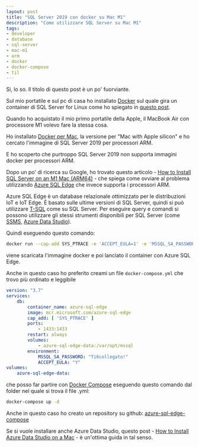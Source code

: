 ```yaml
---
layout: post
title: "SQL Server 2019 con docker su Mac M1"
description: "Come utilizzare SQL Server su Mac M1"
tags:
- developer
- database
- sql-server
- mac-m1
- arm
- docker
- docker-compose
- til
---
```


Si, lo so. Il titolo di questo post è un po' fuorviante.

Sul mio portatile e sul pc di casa ho installato [Docker](https://www.docker.com/products/docker-desktop) sul quale gira un container di SQL Server for Linux come ho spiegato in [questo post](https://kingsor.github.io/2022/01/09/sql-server-2019-docker-compose/).

Quando ho acquistato il mio primo portatile della Apple, il MacBook Air con processore M1 volevo fare la stessa cosa.

Ho installato [Docker per Mac](https://docs.docker.com/desktop/install/mac-install/), la versione per "Mac with Apple silicon" e ho cercato l'immagine di SQL Server 2019 per processori ARM.

E ho scoperto che purtroppo SQL Server 2019 non supporta immagini docker per processori ARM.

Dopo un po' di ricerca su Google, ho trovato questo articolo - [How to Install SQL Server on an M1 Mac (ARM64)](https://database.guide/how-to-install-sql-server-on-an-m1-mac-arm64/) - che spiega come ovviare al problema utilizzando [Azure SQL Edge](https://azure.microsoft.com/en-us/products/azure-sql/edge/) che invece supporta i processori ARM.

Azure SQL Edge è un database relazionale ottimizzato per le distribuzioni IoT e IoT Edge. È basato sulle ultime versioni di SQL Server, quindi si può utilizzare [T-SQL](https://learn.microsoft.com/en-us/sql/t-sql/language-reference?view=sql-server-ver15) come su SQL Server.
Per eseguire query e comandi si possono utilizzare gli stessi strumenti disponibili per SQL Server (come [SSMS](https://learn.microsoft.com/en-us/sql/ssms/download-sql-server-management-studio-ssms?view=sql-server-ver15), [Azure Data Studio](https://learn.microsoft.com/en-us/sql/azure-data-studio/download-azure-data-studio?view=sql-server-ver15)).

Quindi eseguendo questo comando:

```bash
docker run --cap-add SYS_PTRACE -e 'ACCEPT_EULA=1' -e 'MSSQL_SA_PASSWORD=bigStrongPwd' -p 1433:1433 --name sqledge -d mcr.microsoft.com/azure-sql-edge
```

viene scaricata l'immagine docker e poi lanciato il container con Azure SQL Edge.

Anche in questo caso ho preferito creami un file `docker-compose.yml` che trovo più ordinato e leggibile

```yml
version: "3.7"
services:
    db:
        container_name: azure-sql-edge
        image: mcr.microsoft.com/azure-sql-edge
        cap_add: [ 'SYS_PTRACE' ]
        ports:
            - 1433:1433
        restart: always
        volumes: 
            - azure-sql-edge-data:/var/opt/mssql
        environment:
            MSSQL_SA_PASSWORD: "Ti6collegato!"
            ACCEPT_EULA: "Y"
volumes:
    azure-sql-edge-data:
```

che posso far partire con [Docker Compose](https://docs.docker.com/compose/) eseguendo questo comando dal folder nel quale si trova il file .yml:

```bash
docker-compose up -d
```

Anche in questo caso ho creato un repository su github: [azure-sql-edge-compose](https://github.com/kingsor/azure-sql-edge-compose)

Se si vuole installare anche Azure Data Studio, questo post - [How to Install Azure Data Studio on a Mac](https://database.guide/how-to-install-azure-data-studio-on-a-mac/) - è un'ottima guida in tal senso.

